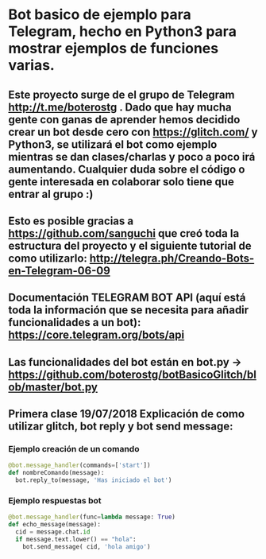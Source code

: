 # Bot basico de ejemplo para Telegram, hecho en Python3 para mostrar ejemplos de funciones varias.

## Este proyecto surge de el grupo de Telegram http://t.me/boterostg . Dado que hay mucha gente con ganas de aprender hemos decidido crear un bot desde cero con https://glitch.com/ y Python3, se utilizará el bot como ejemplo mientras se dan clases/charlas y poco a poco irá aumentando. Cualquier duda sobre el código o gente interesada en colaborar solo tiene que entrar al grupo :)

## Esto es posible gracias a https://github.com/sanguchi que creó toda la estructura del proyecto y el siguiente tutorial de como utilizarlo: http://telegra.ph/Creando-Bots-en-Telegram-06-09

## Documentación TELEGRAM BOT API (aquí está toda la información que se necesita para añadir funcionalidades a un bot): https://core.telegram.org/bots/api

## Las funcionalidades del bot están en bot.py  -> https://github.com/boterostg/botBasicoGlitch/blob/master/bot.py

## Primera clase 19/07/2018 Explicación de como utilizar glitch, bot reply y bot send message:
   
### Ejemplo creación de un comando
```python
@bot.message_handler(commands=['start'])
def nombreComando(message):
  bot.reply_to(message, 'Has iniciado el bot')

```  
### Ejemplo respuestas bot

```python
@bot.message_handler(func=lambda message: True)
def echo_message(message):
  cid = message.chat.id
  if message.text.lower() == "hola":
    bot.send_message( cid, 'hola amigo')

```
